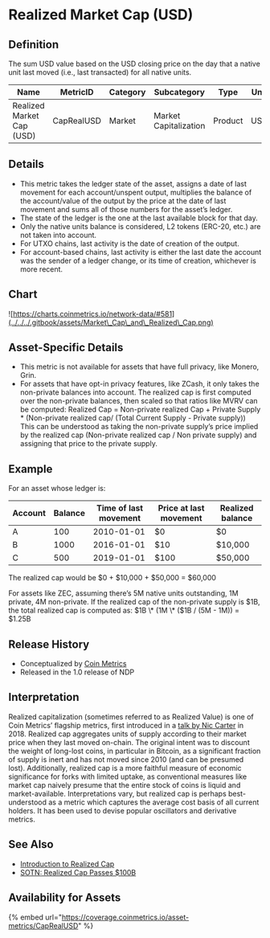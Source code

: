 # Realized Market Cap (USD)

## Definition

The sum USD value based on the USD closing price on the day that a native unit last moved (i.e., last transacted) for all native units.

| Name                      | MetricID   | Category | Subcategory           | Type    | Unit | Interval |
| ------------------------- | ---------- | -------- | --------------------- | ------- | ---- | -------- |
| Realized Market Cap (USD) | CapRealUSD | Market   | Market Capitalization | Product | USD  | 1 day    |

## Details

* This metric takes the ledger state of the asset, assigns a date of last movement for each account/unspent output, multiplies the balance of the account/value of the output by the price at the date of last movement and sums all of those numbers for the asset’s ledger.
* The state of the ledger is the one at the last available block for that day.
* Only the native units balance is considered, L2 tokens (ERC-20, etc.) are not taken into account.
* For UTXO chains, last activity is the date of creation of the output.
* For account-based chains, last activity is either the last date the account was the sender of a ledger change, or its time of creation, whichever is more recent.

## Chart

![https://charts.coinmetrics.io/network-data/#581](../../../.gitbook/assets/Market\_Cap\_and\_Realized\_Cap.png)

## Asset-Specific Details

* This metric is not available for assets that have full privacy, like Monero, Grin.
* For assets that have opt-in privacy features, like ZCash, it only takes the non-private balances into account. The realized cap is first computed over the non-private balances, then scaled so that ratios like MVRV can be computed: Realized Cap = Non-private realized Cap + Private Supply \* (Non-private realized cap/ (Total Current Supply - Private supply)) This can be understood as taking the non-private supply’s price implied by the realized cap (Non-private realized cap / Non private supply) and assigning that price to the private supply.

## Example

For an asset whose ledger is:

| Account | Balance | Time of last movement | Price at last movement | Realized balance |
| ------- | ------- | --------------------- | ---------------------- | ---------------- |
| A       | 100     | 2010-01-01            | $0                     | $0               |
| B       | 1000    | 2016-01-01            | $10                    | $10,000          |
| C       | 500     | 2019-01-01            | $100                   | $50,000          |

The realized cap would be $0 + $10,000 + $50,000 = $60,000

For assets like ZEC, assuming there’s 5M native units outstanding, 1M private, 4M non-private. If the realized cap of the non-private supply is $1B, the total realized cap is computed as: $1B \* (1M \* ($1B / (5M - 1M)) = $1.25B

## Release History

* Conceptualized by [Coin Metrics](https://coinmetrics.io/realized-capitalization/)
* Released in the 1.0 release of NDP

## Interpretation

Realized capitalization (sometimes referred to as Realized Value) is one of Coin Metrics’ flagship metrics, first introduced in a [talk by Nic Carter](https://medium.com/@RainDogDance/bitcoin-as-a-novel-market-institution-nic-carter-talk-at-baltic-honeybadger-2018-e085f163b213) in 2018. Realized cap aggregates units of supply according to their market price when they last moved on-chain. The original intent was to discount the weight of long-lost coins, in particular in Bitcoin, as a significant fraction of supply is inert and has not moved since 2010 (and can be presumed lost). Additionally, realized cap is a more faithful measure of economic significance for forks with limited uptake, as conventional measures like market cap naively presume that the entire stock of coins is liquid and market-available. Interpretations vary, but realized cap is perhaps best-understood as a metric which captures the average cost basis of all current holders. It has been used to devise popular oscillators and derivative metrics.

## See Also

* [Introduction to Realized Cap](https://coinmetrics.io/realized-capitalization/)
* [SOTN: Realized Cap Passes $100B](https://coinmetrics.substack.com/p/coin-metrics-state-of-the-network-fe8)

## Availability for Assets

{% embed url="https://coverage.coinmetrics.io/asset-metrics/CapRealUSD" %}
